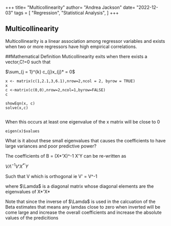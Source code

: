 +++
title= "Multicollinearity"
author= "Andrea Jackson"
date= "2022-12-03"
tags = [
    "Regression",
    "Statistical Analysis",
]
+++

## Multicollinearity
Multicollinearity is a linear association among  regressor variables and exists when two or more regressors have high empirical correlations.

##Mathematical Definition
Muticollinearity exits when there exists a vector,C!=0 such that 

$\sum_{j = 1}^{k} c_{j}x_{j}* = 0$

```
x <- matrix(c(1,2.1,3,6.1),nrow=2,ncol = 2, byrow = TRUE)
x
c <-matrix(c(0,0),nrow=2,ncol=1,byrow=FALSE)
c

showEqn(x, c)
solve(x,c)


```

When this occurs at least one eigenvalue of the x matrix will be close to 0
```
eigen(x)$values
```

What is  it about these small eigenvalues that causes the coefficients to have large variances and poor predictive power?

The coefficients of B = (X*'X)^-1 X'Y can be re-written as

$V\Lambda^{-1}V'X^{*'}Y$

Such that V which is orthogonal ie V' = V^-1

where $\Lamda\$ is a diagonal matrix whose diagonal elements are the eigenvalues of X*'X*

Note that since the inverse of $\Lamda\$  is used in the calcuation of the Beta estimates that means any lamdas close to zero when inverted will be come large and increase the overall coefficients and increase the absolute values of the predicitions
